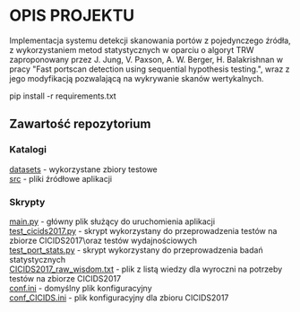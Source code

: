 # OPIS PROJEKTU

Implementacja systemu detekcji skanowania portów z pojedynczego źródła, z wykorzystaniem metod statystycznych w oparciu o algoryt TRW zaproponowany przez J. Jung, V. Paxson, A. W. Berger, H. Balakrishnan w pracy "Fast portscan detection using sequential hypothesis testing.", wraz z  jego modyfikacją pozwalającą na wykrywanie skanów wertykalnych.





pip install -r requirements.txt

## Zawartość repozytorium

### Katalogi
[datasets](datasets) - wykorzystane zbiory testowe\
[src](src) - pliki źródłowe aplikacji

### Skrypty
[main.py](main.py) - główny plik służący do uruchomienia aplikacji\
[test_cicids2017.py](test_cicids2017.py) - skrypt wykorzystany do przeprowadzenia testów na zbiorze CICIDS2017\oraz testów wydajnościowych\
[test_port_stats.py](test_port_stats.py) - skrypt wykorzystany do przeprowadzenia badań statystycznych\
[CICIDS2017_raw_wisdom.txt](CICIDS2017_raw_wisdom.txt) - plik z listą wiedzy dla wyroczni na potrzeby testów na zbiorze CICIDS2017\
[conf.ini](conf.ini) - domyślny plik konfiguracyjny\
[conf_CICIDS.ini](conf_CICIDS.ini) - plik konfiguracyjny dla zbioru CICIDS2017




